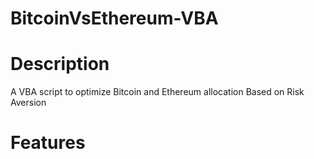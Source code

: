 # BitcoinVsEthereum-VBA

# Description
A VBA script to optimize Bitcoin and Ethereum allocation Based on Risk Aversion

# Features
